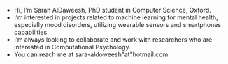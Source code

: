 - Hi, I’m Sarah AlDaweesh, PhD student in Computer Science, Oxford. 
- I’m interested in projects related to machine learning for mental health, especially mood disorders, utilizing wearable sensors and smartphones capabilities. 
- I’m always looking to collaborate and work with researchers who are interested in Computational Psychology. 
- You can reach me at sara-aldoweesh"at"hotmail.com 

<!---
saldoweesh/saldoweesh is a ✨ special ✨ repository because its `README.md` (this file) appears on your GitHub profile.
You can click the Preview link to take a look at your changes.
--->
